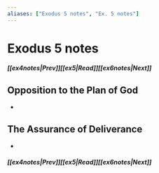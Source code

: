 ```yaml
---
aliases: ["Exodus 5 notes", "Ex. 5 notes"]
---
```

# Exodus 5 notes
##### <span class=arrow-left></span>[[ex4notes|Prev]]<span class=navigation-separator></span>[[ex5|Read]]<span class=navigation-separator></span>[[ex6notes|Next]]<span class=arrow-right></span>
## Opposition to the Plan of God
- 
## The Assurance of Deliverance
- 
##### <span class=arrow-left></span>[[ex4notes|Prev]]<span class=navigation-separator></span>[[ex5|Read]]<span class=navigation-separator></span>[[ex6notes|Next]]<span class=arrow-right></span>